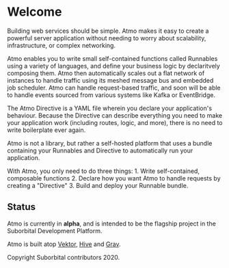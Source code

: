 # Welcome

Building web services should be simple. Atmo makes it easy to create a powerful server application without needing to worry about scalability, infrastructure, or complex networking.

Atmo enables you to write small self-contained functions called Runnables using a variety of languages, and define your business logic by declaritvely composing them. Atmo then automatically scales out a flat network of instances to handle traffic using its meshed message bus and embedded job scheduler. Atmo can handle request-based traffic, and soon will be able to handle events sourced from various systems like Kafka or EventBridge.

The Atmo Directive is a YAML file wherein you declare your application's behaviour. Because the Directive can describe everything you need to make your application work \(including routes, logic, and more\), there is no need to write boilerplate ever again.

Atmo is not a library, but rather a self-hosted platform that uses a bundle containing your Runnables and Directive to automatically run your application.

With Atmo, you only need to do three things: 1. Write self-contained, composable functions 2. Declare how you want Atmo to handle requests by creating a "Directive" 3. Build and deploy your Runnable bundle.

## Status

Atmo is currently in **alpha**, and is intended to be the flagship project in the Suborbital Development Platform.

Atmo is built atop [Vektor](https://github.com/suborbital/vektor), [Hive](https://github.com/suborbital/hive) and [Grav](https://github.com/suborbital/grav).

Copyright Suborbital contributors 2020.

